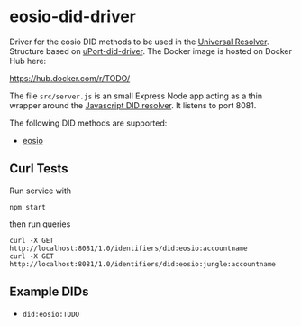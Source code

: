 # eosio-did-driver

Driver for the eosio DID methods to be used in the [Universal Resolver](https://github.com/decentralized-identity/universal-resolver). Structure based on [uPort-did-driver](https://github.com/uport-project/uport-did-driver). The Docker image is hosted on Docker Hub here:

<https://hub.docker.com/r/TODO/>

The file `src/server.js` is an small Express Node app acting as a thin wrapper around the [Javascript DID resolver](https://github.com/decentralized-identity/did-resolver). It listens to port 8081.

The following DID methods are supported:

- [eosio](https://github.com/Gimly-Blockchain/eosio-did-resolver)

## Curl Tests

Run service with

```
npm start
```

then run queries

```
curl -X GET http://localhost:8081/1.0/identifiers/did:eosio:accountname
curl -X GET http://localhost:8081/1.0/identifiers/did:eosio:jungle:accountname
```

## Example DIDs

- `did:eosio:TODO`
